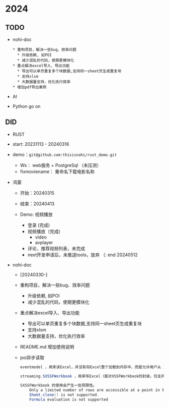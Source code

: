# 2024



## TODO

* nohi-doc
  ```
  * 重构项目，解决一些bug、效率问题
  	* 升级依赖, 如POI
    * 减少混乱的代码，使期更模块化
  * 重点解决excel导入、导出功能
    * 导出可以单页重复多个块数据,支持同一sheet页生成重复块
    * 支持xlsm
    * 大数据量支持，优化执行效率
  * 增加pdf导出案例
  ```

* AI

* Python go on 




## DID

*  RUST

  * start: 20231113 - 20240316

  * demo：`git@github.com:thisisnohi/rust_demo.git`
    * Ws： web服务 + PostgreSql   （未压测）
    * fixmoviename： 重命名下载电影名称


* 鸿蒙

  * 开始：20240315

  * 结束：20240413
  * Demo: 视频播放
    * 登录 (完成)
    * 视频播放（完成)
      * video
      * avplayer
    * 评论、推荐视频列表，未完成
    * next开发申请后，未推送tools，放弃 （: end 20240512


* nohi-doc

  * [20240330-]

  * 重构项目，解决一些bug、效率问题
    * 升级依赖, 如POI
    * 减少混乱的代码，使期更模块化

  * 重点解决excel导入、导出功能
    * 导出可以单页重复多个块数据,支持同一sheet页生成重复块
    * 支持xlsm
    * 大数据量支持，优化执行效率

  * README.md 增加使用说明

  * poi异步读取

    ```java
    eventmodel ，用来读Excel，并没有将Excel整个加载到内存中，而是允许用户从 InputStream 每读取一些信息，就交给 回调函数 或 监听器 ，至于丢弃，存储还是怎么处理这些内容，都交由用户。
    
    streaming.SXSSFWorkbook ，用来写Excel（是对XSSFWorkbook的封装，仅支持.xlsx），通过 滑动窗口 来实现，只在内存中保留滑动窗口允许存在的行数，超出的行Rows被写出到临时文件，当调用write(OutputStream stream)方法写出内容时，再直接从临时内存写出到目标 OutputStream 。 
     
    SXSSFWorkbook 的使用会产生一些局限性。
    	Only a limited number of rows are accessible at a point in time.
    	Sheet.clone() is not supported.
    	Formula evaluation is not supported
    ```

    




